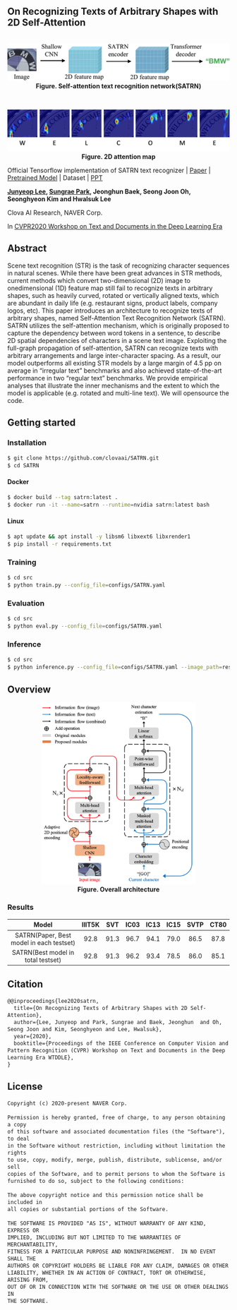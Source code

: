 ## On Recognizing Texts of Arbitrary Shapes with 2D Self-Attention
<p align="center">
  <br>
  <img width="650" alt="teaser" src="./figures/teaser-satrn.png">
  <br>
  <b>Figure. Self-attention text recognition network(SATRN)</b>
</p>
<br>

<p align="center">
  <img alt="att" src="./figures/att.png">
  <b>Figure. 2D attention map</b>
</p>

Official Tensorflow implementation of SATRN text recognizer | [Paper](https://openaccess.thecvf.com/content_CVPRW_2020/papers/w34/Lee_On_Recognizing_Texts_of_Arbitrary_Shapes_With_2D_Self-Attention_CVPRW_2020_paper.pdf) | [Pretrained Model](https://drive.google.com/file/d/1vRAVNiOQeKJZxmRgXWTS5e3hsAmPy5aG/view?usp=sharing) | Dataset | [PPT](https://drive.google.com/file/d/1bguKFWbtdm9hVZzjYsTcL_-JPBUXVBYL/view?usp=sharing)

**[Junyeop Lee](https://github.com/JunYeopLee), [Sungrae Park](https://github.com/sungraepark), Jeonghun Baek, Seong Joon Oh, Seonghyeon Kim and Hwalsuk Lee**

Clova AI Research, NAVER Corp.

In [CVPR2020 Workshop on Text and Documents in the Deep Learning Era](https://cvpr2020text.wordpress.com/)

## Abstract
Scene text recognition (STR) is the task of recognizing character sequences in natural scenes. While there have been great advances in STR methods, current methods which convert two-dimensional (2D) image to onedimensional (1D) feature map still fail to recognize texts in arbitrary shapes, such as heavily curved, rotated or vertically aligned texts, which are abundant in daily life (e.g. restaurant signs, product labels, company logos, etc). This paper introduces an architecture to recognize texts of arbitrary shapes, named Self-Attention Text Recognition Network (SATRN). SATRN utilizes the self-attention mechanism, which is originally proposed to capture the dependency between word tokens in a sentence, to describe 2D spatial dependencies of characters in a scene text image. Exploiting the full-graph propagation of self-attention, SATRN can recognize texts with arbitrary arrangements and large inter-character spacing. As a result, our model outperforms all existing STR models by a large margin of 4.5 pp on average in “irregular text” benchmarks and also achieved state-of-the-art performance in two “regular text” benchmarks. We provide empirical analyses that illustrate the inner mechanisms and the extent to which the model is applicable (e.g. rotated and multi-line text). We will opensource the code.

## Getting started
### Installation
```bash
$ git clone https://github.com/clovaai/SATRN.git
$ cd SATRN
```
#### Docker
```bash
$ docker build --tag satrn:latest .
$ docker run -it --name=satrn --runtime=nvidia satrn:latest bash
```
#### Linux
```bash
$ apt update && apt install -y libsm6 libxext6 libxrender1
$ pip install -r requirements.txt
```

### Training
```bash
$ cd src
$ python train.py --config_file=configs/SATRN.yaml
```
### Evaluation
```bash
$ cd src
$ python eval.py --config_file=configs/SATRN.yaml
```
### Inference
```bash
$ cd src
$ python inference.py --config_file=configs/SATRN.yaml --image_path=resources/sample.jpg
```

## Overview
<p align="center">
  <img width="350" alt="teaser" src="./figures/architecture.png">
  <br>
  <b>Figure. Overall architecture</b>
</p>

### Results

| Model | IIIT5K | SVT | IC03 | IC13 | IC15 | SVTP | CT80 |
|:-----:|:------:|:---:|:----:|:----:|:----:|:----:|:----:|
| SATRN(Paper, Best model in each testset) | 92.8 | 91.3 | 96.7 | 94.1 | 79.0 | 86.5 | 87.8 |
| SATRN(Best model in total testset) | 92.8 | 91.3 | 96.2 | 93.4 | 78.5 | 86.0 | 85.1 |

## Citation
```
@@inproceedings{lee2020satrn,
  title={On Recognizing Texts of Arbitrary Shapes with 2D Self-Attention},
  author={Lee, Junyeop and Park, Sungrae and Baek, Jeonghun  and Oh, Seong Joon and Kim, Seonghyeon and Lee, Hwalsuk},
  year={2020},
  booktitle={Proceedings of the IEEE Conference on Computer Vision and Pattern Recognition (CVPR) Workshop on Text and Documents in the Deep Learning Era WTDDLE},
}
```

## License
```
Copyright (c) 2020-present NAVER Corp.

Permission is hereby granted, free of charge, to any person obtaining a copy
of this software and associated documentation files (the "Software"), to deal
in the Software without restriction, including without limitation the rights
to use, copy, modify, merge, publish, distribute, sublicense, and/or sell
copies of the Software, and to permit persons to whom the Software is
furnished to do so, subject to the following conditions:

The above copyright notice and this permission notice shall be included in
all copies or substantial portions of the Software.

THE SOFTWARE IS PROVIDED "AS IS", WITHOUT WARRANTY OF ANY KIND, EXPRESS OR
IMPLIED, INCLUDING BUT NOT LIMITED TO THE WARRANTIES OF MERCHANTABILITY,
FITNESS FOR A PARTICULAR PURPOSE AND NONINFRINGEMENT.  IN NO EVENT SHALL THE
AUTHORS OR COPYRIGHT HOLDERS BE LIABLE FOR ANY CLAIM, DAMAGES OR OTHER
LIABILITY, WHETHER IN AN ACTION OF CONTRACT, TORT OR OTHERWISE, ARISING FROM,
OUT OF OR IN CONNECTION WITH THE SOFTWARE OR THE USE OR OTHER DEALINGS IN
THE SOFTWARE.
```
